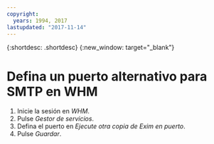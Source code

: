 ```yaml
---
copyright:
  years: 1994, 2017
lastupdated: "2017-11-14"
---
```


{:shortdesc: .shortdesc}
{:new_window: target="_blank"}

# Defina un puerto alternativo para SMTP en WHM

1. Inicie la sesión en *WHM*.
2. Pulse *Gestor de servicios*.
3. Defina el puerto en *Ejecute otra copia de Exim en puerto*.
4. Pulse *Guardar*.
